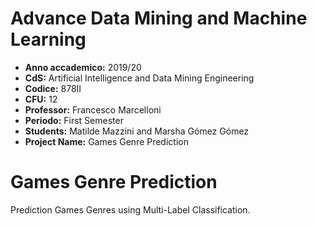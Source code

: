 # Advance Data Mining and Machine Learning

- **Anno accademico:** 2019/20
- **CdS:** Artificial Intelligence and Data Mining Engineering
- **Codice:** 878II
- **CFU:** 12
- **Professor:** Francesco Marcelloni
- **Periodo:** First Semester
- **Students:** Matilde Mazzini and Marsha Gómez Gómez
- **Project Name:** Games Genre Prediction

# Games Genre Prediction
Prediction Games Genres using Multi-Label Classification.

